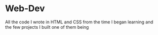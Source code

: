 # Web-Dev

All the code I  wrote in HTML and CSS from the time I began learning and the few projects I built one of them being
